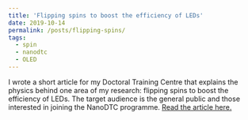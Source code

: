 ```yaml
---
title: 'Flipping spins to boost the efficiency of LEDs'
date: 2019-10-14
permalink: /posts/flipping-spins/
tags:
  - spin
  - nanodtc
  - OLED
---
```


I wrote a short article for my Doctoral Training Centre that explains the physics behind one area of my research: flipping spins to boost the efficiency of LEDs. The target audience is the general public and those interested in joining the NanoDTC programme. [Read the article here.](https://www.nanodtc.cam.ac.uk/flipping-spins-to-boost-the-efficiency-of-leds/)
